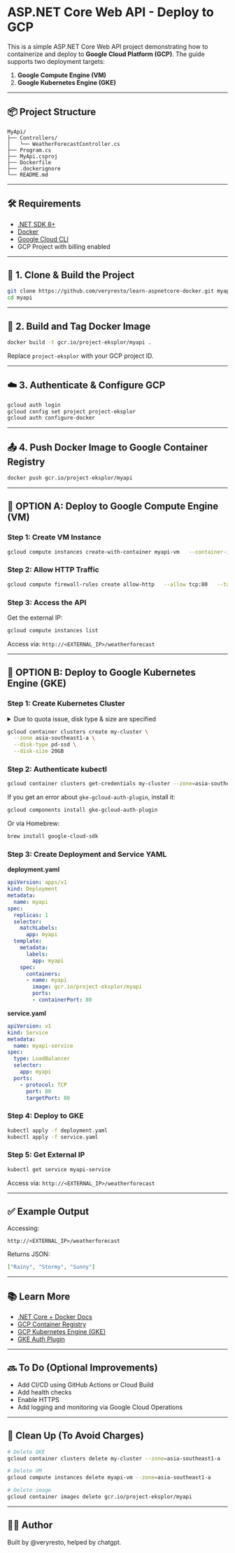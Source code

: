 
# ASP.NET Core Web API - Deploy to GCP

This is a simple ASP.NET Core Web API project demonstrating how to containerize and deploy to **Google Cloud Platform (GCP)**. The guide supports two deployment targets:

1. **Google Compute Engine (VM)**
2. **Google Kubernetes Engine (GKE)**

---

## 📦 Project Structure

```
MyApi/
├── Controllers/
│   └── WeatherForecastController.cs
├── Program.cs
├── MyApi.csproj
├── Dockerfile
├── .dockerignore
└── README.md
```

---

## 🛠 Requirements

- [.NET SDK 8+](https://dotnet.microsoft.com/download)
- [Docker](https://www.docker.com/)
- [Google Cloud CLI](https://cloud.google.com/sdk/docs/install)
- GCP Project with billing enabled

---

## 🚀 1. Clone & Build the Project

```bash
git clone https://github.com/veryresto/learn-aspnetcore-docker.git myapi
cd myapi
```

---

## 🐳 2. Build and Tag Docker Image

```bash
docker build -t gcr.io/project-eksplor/myapi .
```

Replace `project-eksplor` with your GCP project ID.

---

## ☁️ 3. Authenticate & Configure GCP

```bash
gcloud auth login
gcloud config set project project-eksplor
gcloud auth configure-docker
```

---

## 📤 4. Push Docker Image to Google Container Registry

```bash
docker push gcr.io/project-eksplor/myapi
```

---

## 🔁 OPTION A: Deploy to Google Compute Engine (VM)

### Step 1: Create VM Instance

```bash
gcloud compute instances create-with-container myapi-vm   --container-image=gcr.io/project-eksplor/myapi   --zone=asia-southeast1-a   --tags=http-server   --container-port=80
```

### Step 2: Allow HTTP Traffic

```bash
gcloud compute firewall-rules create allow-http   --allow tcp:80   --target-tags http-server   --description="Allow port 80 access"   --direction=INGRESS
```

### Step 3: Access the API

Get the external IP:

```bash
gcloud compute instances list
```

Access via: `http://<EXTERNAL_IP>/weatherforecast`

---

## 🔁 OPTION B: Deploy to Google Kubernetes Engine (GKE)

### Step 1: Create Kubernetes Cluster

<details>
  <summary> Due to quota issue, disk type & size are specified </summary>
  ERROR: (gcloud.container.clusters.create) ResponseError: code=403, message=Insufficient regional quota to satisfy request: resource "SSD_TOTAL_GB": request requires '300.0' and is short '50.0'. project has a quota of '250.0' with '250.0' available.
</details>


```bash
gcloud container clusters create my-cluster \
  --zone asia-southeast1-a \
  --disk-type pd-ssd \
  --disk-size 20GB

```

### Step 2: Authenticate kubectl

```bash
gcloud container clusters get-credentials my-cluster --zone=asia-southeast1-a
```

If you get an error about `gke-gcloud-auth-plugin`, install it:

```bash
gcloud components install gke-gcloud-auth-plugin
```

Or via Homebrew:

```bash
brew install google-cloud-sdk
```

### Step 3: Create Deployment and Service YAML

**deployment.yaml**
```yaml
apiVersion: apps/v1
kind: Deployment
metadata:
  name: myapi
spec:
  replicas: 1
  selector:
    matchLabels:
      app: myapi
  template:
    metadata:
      labels:
        app: myapi
    spec:
      containers:
      - name: myapi
        image: gcr.io/project-eksplor/myapi
        ports:
        - containerPort: 80
```

**service.yaml**
```yaml
apiVersion: v1
kind: Service
metadata:
  name: myapi-service
spec:
  type: LoadBalancer
  selector:
    app: myapi
  ports:
    - protocol: TCP
      port: 80
      targetPort: 80
```

### Step 4: Deploy to GKE

```bash
kubectl apply -f deployment.yaml
kubectl apply -f service.yaml
```

### Step 5: Get External IP

```bash
kubectl get service myapi-service
```

Access via: `http://<EXTERNAL_IP>/weatherforecast`

---

## ✅ Example Output

Accessing:

```
http://<EXTERNAL_IP>/weatherforecast
```

Returns JSON:

```json
["Rainy", "Stormy", "Sunny"]
```

---

## 📚 Learn More

- [.NET Core + Docker Docs](https://docs.microsoft.com/en-us/dotnet/core/docker/)
- [GCP Container Registry](https://cloud.google.com/container-registry)
- [GCP Kubernetes Engine (GKE)](https://cloud.google.com/kubernetes-engine)
- [GKE Auth Plugin](https://cloud.google.com/kubernetes-engine/docs/how-to/cluster-access-for-kubectl)

---

## 🔜 To Do (Optional Improvements)

- Add CI/CD using GitHub Actions or Cloud Build
- Add health checks
- Enable HTTPS
- Add logging and monitoring via Google Cloud Operations

---

## 🧼 Clean Up (To Avoid Charges)

```bash
# Delete GKE
gcloud container clusters delete my-cluster --zone=asia-southeast1-a

# Delete VM
gcloud compute instances delete myapi-vm --zone=asia-southeast1-a

# Delete image
gcloud container images delete gcr.io/project-eksplor/myapi
```

---

## 🧑‍💻 Author

Built by @veryresto, helped by chatgpt.
